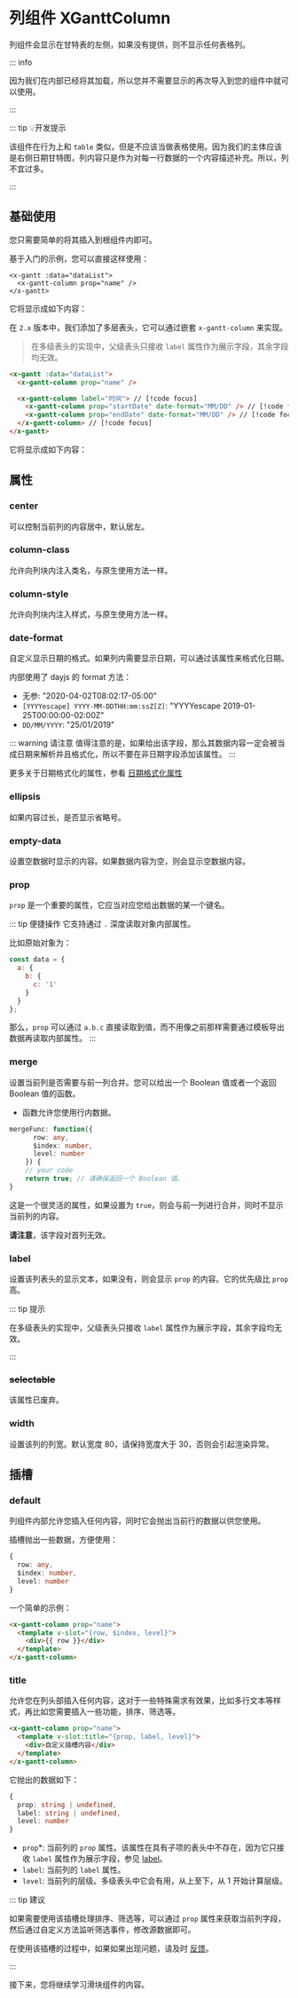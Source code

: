 # 列组件 XGanttColumn

<Description author="jeremyjone" copyright="xpyjs" />

列组件会显示在甘特表的左侧，如果没有提供，则不显示任何表格列。

::: info

因为我们在内部已经将其加载，所以您并不需要显示的再次导入到您的组件中就可以使用。

:::

::: tip 💡开发提示

该组件在行为上和 `table` 类似，但是不应该当做表格使用。因为我们的主体应该是右侧日期甘特图，列内容只是作为对每一行数据的一个内容描述补充。所以，列不宜过多。

:::

## 基础使用

您只需要简单的将其插入到根组件内即可。

基于入门的示例，您可以直接这样使用：

```html{2}
<x-gantt :data="dataList">
  <x-gantt-column prop="name" />
</x-gantt>
```

它将显示成如下内容：

<!-- @include: ./demo/column-demo/basic.md -->

在 `2.x` 版本中，我们添加了多层表头，它可以通过嵌套 `x-gantt-column` 来实现。

> 在多级表头的实现中，父级表头只接收 `label` 属性作为展示字段，其余字段均无效。

```html
<x-gantt :data="dataList">
  <x-gantt-column prop="name" />

  <x-gantt-column label="时间"> // [!code focus]
    <x-gantt-column prop="startDate" date-format="MM/DD" /> // [!code focus]
    <x-gantt-column prop="endDate" date-format="MM/DD" /> // [!code focus]
  </x-gantt-column> // [!code focus]
</x-gantt>
```

它将显示成如下内容：

<!-- @include: ./demo/column-demo/multi-col.md -->

## 属性

### center

<DataParameter t="Boolean" d="false" />

可以控制当前列的内容居中，默认居左。

### column-class

<DataParameter t="Object | String" d="{}" />

允许向列块内注入类名，与原生使用方法一样。

### column-style

<DataParameter t="Object | String" d="{}" />

允许向列块内注入样式，与原生使用方法一样。

### date-format

<DataParameter t="String" d="YYYY-MM-DD" />

自定义显示日期的格式。如果列内需要显示日期，可以通过该属性来格式化日期。

内部使用了 dayjs 的 format 方法：

- 无参: "2020-04-02T08:02:17-05:00"
- `[YYYYescape] YYYY-MM-DDTHH:mm:ssZ[Z]`: "YYYYescape 2019-01-25T00:00:00-02:00Z"
- `DD/MM/YYYY`: "25/01/2019"

::: warning 请注意
值得注意的是，如果给出该字段，那么其数据内容一定会被当成日期来解析并且格式化，所以不要在非日期字段添加该属性。
:::

更多关于日期格式化的属性，参看 [日期格式化属性](./common.html#日期格式化属性)

### ellipsis <Badge text="新增" type="tip"/>

<DataParameter t="Boolean" d="false" />

如果内容过长，是否显示省略号。

### empty-data

<DataParameter t="String" d="无数据 😢" />

设置空数据时显示的内容。如果数据内容为空，则会显示空数据内容。

### prop

<DataParameter t="String" />

`prop` 是一个重要的属性，它应当对应您给出数据的某一个键名。

::: tip 便捷操作
它支持通过 `.` 深度读取对象内部属性。

比如原始对象为：

```js
const data = {
  a: {
    b: {
      c: '1'
    }
  }
};
```

那么，`prop` 可以通过 `a.b.c` 直接读取到值，而不用像之前那样需要通过模板导出数据再读取内部属性。
:::

<!-- @include: ./demo/column-demo/prop-demo.md -->

### merge

<DataParameter t="(({row: any; $index: number; level: number}) => boolean) | Boolean" d="false" />

<!-- @include: ./demo/column-demo/merge.md -->

设置当前列是否需要与前一列合并。您可以给出一个 Boolean 值或者一个返回 Boolean 值的函数。

- 函数允许您使用行内数据。

```ts
mergeFunc: function({
      row: any,
      $index: number,
      level: number
    }) {
    // your code
    return true; // 请确保返回一个 Boolean 值。
}
```

这是一个很灵活的属性，如果设置为 `true`，则会与前一列进行合并，同时不显示当前列的内容。

**请注意**，该字段对首列无效。

### label <Badge text="调整" type="tip"/>

<DataParameter t="String" />

设置该列表头的显示文本，如果没有，则会显示 `prop` 的内容。它的优先级比 `prop` 高。

::: tip 提示

在多级表头的实现中，父级表头只接收 `label` 属性作为展示字段，其余字段均无效。

:::

### ~~selectable~~ <Badge text="废弃" type="warn"/>

该属性已废弃。

### width

<DataParameter t="Number | String" d="80" />

设置该列的列宽。默认宽度 80，请保持宽度大于 30，否则会引起渲染异常。

## 插槽

### default

<DataParameter f="scope = { row: any; $index: number; level: number }" />

列组件内部允许您插入任何内容，同时它会抛出当前行的数据以供您使用。

插槽抛出一些数据，方便使用：

```ts
{
  row: any,
  $index: number,
  level: number
}
```

一个简单的示例：

```html
<x-gantt-column prop="name">
  <template v-slot="{row, $index, level}">
    <div>{{ row }}</div>
  </template>
</x-gantt-column>
```

### title <Badge text="新增 v2.1.0" type="tip"/> <Badge text="实验性" type="warning" />

允许您在列头部插入任何内容，这对于一些特殊需求有效果，比如多行文本等样式，再比如您需要插入一些功能，排序、筛选等。

```html
<x-gantt-column prop="name">
  <template v-slot:title="{prop, label, level}">
    <div>自定义插槽内容</div>
  </template>
</x-gantt-column>
```

它抛出的数据如下：

```ts
{
  prop: string | undefined,
  label: string | undefined,
  level: number
}
```

- `prop`*: 当前列的 `prop` 属性。该属性在具有子项的表头中不存在，因为它只接收 `label` 属性作为展示字段，参见 [label](#label)。
- `label`: 当前列的 `label` 属性。
- `level`: 当前列的层级。多级表头中它会有用，从上至下，从 1 开始计算层级。

::: tip 建议

如果需要使用该插槽处理排序、筛选等，可以通过 `prop` 属性来获取当前列字段，然后通过自定义方法监听筛选事件，修改源数据即可。

在使用该插槽的过程中，如果如果出现问题，请及时 [反馈](https://github.com/xpyjs/gantt/issues)。

:::

<!-- @include: ./demo/column-demo/title-demo.md -->

接下来，您将继续学习滑块组件的内容。
